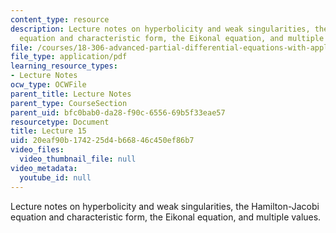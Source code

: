 ```yaml
---
content_type: resource
description: Lecture notes on hyperbolicity and weak singularities, the Hamilton-Jacobi
  equation and characteristic form, the Eikonal equation, and multiple values.
file: /courses/18-306-advanced-partial-differential-equations-with-applications-fall-2009/20eaf90b174225d4b66846c450ef86b7_MIT18_306f09_lec15.pdf
file_type: application/pdf
learning_resource_types:
- Lecture Notes
ocw_type: OCWFile
parent_title: Lecture Notes
parent_type: CourseSection
parent_uid: bfc0bab0-da28-f90c-6556-69b5f33eae57
resourcetype: Document
title: Lecture 15
uid: 20eaf90b-1742-25d4-b668-46c450ef86b7
video_files:
  video_thumbnail_file: null
video_metadata:
  youtube_id: null
---
```

Lecture notes on hyperbolicity and weak singularities, the Hamilton-Jacobi equation and characteristic form, the Eikonal equation, and multiple values.

